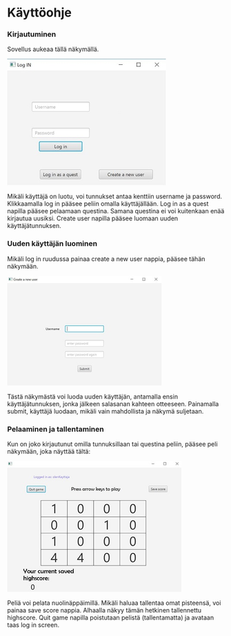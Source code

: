 # Käyttöohje


### Kirjautuminen
Sovellus aukeaa tällä näkymällä.


<img src="https://github.com/lehtoneo/ot-harjoitustyo/blob/master/ot2048/dokumentaatio/kuvia/logInKuva.JPG">


Mikäli käyttäjä on luotu, voi tunnukset antaa kenttiin username ja password. Klikkaamalla log in pääsee peliin omalla käyttäjällään.
Log in as a quest napilla pääsee pelaamaan questina. Samana questina ei voi kuitenkaan enää kirjautua uusiksi.
Create user napilla pääsee luomaan uuden käyttäjätunnuksen.
### Uuden käyttäjän luominen

Mikäli log in ruudussa painaa create a new user nappia, pääsee tähän näkymään.

<img src="https://github.com/lehtoneo/ot-harjoitustyo/blob/master/ot2048/dokumentaatio/kuvia/createUserKuva.JPG">

Tästä näkymästä voi luoda uuden käyttäjän, antamalla ensin käyttäjätunnuksen, jonka jälkeen salasanan kahteen otteeseen.
Painamalla submit, käyttäjä luodaan, mikäli vain mahdollista ja näkymä suljetaan.

### Pelaaminen ja tallentaminen

Kun on joko kirjautunut omilla tunnuksillaan tai questina peliin, pääsee peli näkymään, joka näyttää tältä:

<img src="https://github.com/lehtoneo/ot-harjoitustyo/blob/master/ot2048/dokumentaatio/kuvia/peliKuvaOt.JPG">

Peliä voi pelata nuolinäppäimillä. Mikäli haluaa tallentaa omat pisteensä, voi painaa save score nappia. Alhaalla näkyy tämän hetkinen tallennettu highscore. Quit game napilla poistutaan pelistä (tallentamatta) ja avataan taas log in screen.
